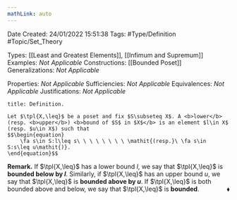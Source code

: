 ```yaml
---
mathLink: auto
---
```


<div class="topSpace"></div>

Date Created: 24/01/2022 15:51:38
Tags: #Type/Definition #Topic/Set_Theory

Types: [[Least and Greatest Elements]], [[Infimum and Supremum]]
Examples: <i>Not Applicable</i> 
Constructions: [[Bounded Poset]]
Generalizations: <i>Not Applicable</i>

Properties: <i>Not Applicable</i>
Sufficiencies: <i>Not Applicable</i>
Equivalences: <i>Not Applicable</i>
Justifications: <i>Not Applicable</i>

``` ad-Definition
title: Definition.

Let $\tpl{X,\leq}$ be a poset and fix $S\subseteq X$. A <b>lower</b> (resp. <b>upper</b>) <b>bound of $S$ in $X$</b> is an element $l\in X$ (resp. $u\in X$) such that
$$\begin{equation}
    \fa s\in S:l\leq s\ \ \ \ \ \ \ \ \mathit{(resp.}\ \fa s\in S:s\leq u\mathit{)}.
\end{equation}$$

```

<b>Remark.</b> If $\tpl{X,\leq}$ has a lower bound $l$, we say that $\tpl{X,\leq}$ is <b>bounded below by $l$</b>. Similarly, if $\tpl{X,\leq}$ has an upper bound $u$, we say that $\tpl{X,\leq}$ is <b>bounded above by $u$</b>. If $\tpl{X,\leq}$ is both bounded above and below, we say that $\tpl{X,\leq}$ is <b>bounded</b>.<span style="float:right;">$\blacklozenge$</span>
